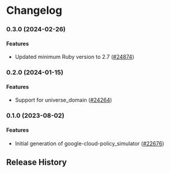 # Changelog

### 0.3.0 (2024-02-26)

#### Features

* Updated minimum Ruby version to 2.7 ([#24874](https://github.com/googleapis/google-cloud-ruby/issues/24874)) 

### 0.2.0 (2024-01-15)

#### Features

* Support for universe_domain ([#24264](https://github.com/googleapis/google-cloud-ruby/issues/24264)) 

### 0.1.0 (2023-08-02)

#### Features

* Initial generation of google-cloud-policy_simulator ([#22676](https://github.com/googleapis/google-cloud-ruby/issues/22676)) 

## Release History
